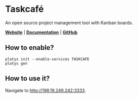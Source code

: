 # Taskcafé 

An open source project management tool with Kanban boards.

**[Website](https://github.com/JordanKnott/taskcafe)** | **[Documentation](https://github.com/JordanKnott/taskcafe/wiki)** | **[GitHub](https://github.com/JordanKnott/taskcafe)**

## How to enable?

```
platys init --enable-services TASKCAFE
platys gen
```

## How to use it?

Navigate to <http://198.19.249.242:3333>.